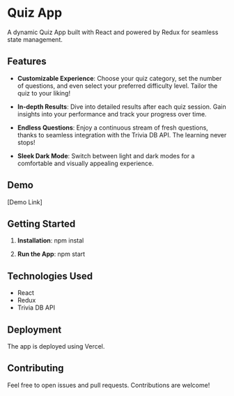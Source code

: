 # Quiz App

A dynamic Quiz App built with React and powered by Redux for seamless state management.

## Features

- **Customizable Experience**: Choose your quiz category, set the number of questions, and even select your preferred difficulty level. Tailor the quiz to your liking!

- **In-depth Results**: Dive into detailed results after each quiz session. Gain insights into your performance and track your progress over time.

- **Endless Questions**: Enjoy a continuous stream of fresh questions, thanks to seamless integration with the Trivia DB API. The learning never stops!

- **Sleek Dark Mode**: Switch between light and dark modes for a comfortable and visually appealing experience.

## Demo

[Demo Link]

## Getting Started

1. **Installation**: npm instal

2. **Run the App**: npm start

## Technologies Used

- React
- Redux
- Trivia DB API

## Deployment

The app is deployed using Vercel.

## Contributing

Feel free to open issues and pull requests. Contributions are welcome!
